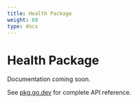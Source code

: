 ```yaml
---
title: Health Package
weight: 60
type: docs
---
```


# Health Package

Documentation coming soon.

See [pkg.go.dev](https://pkg.go.dev/github.com/z5labs/humus) for complete API reference.
